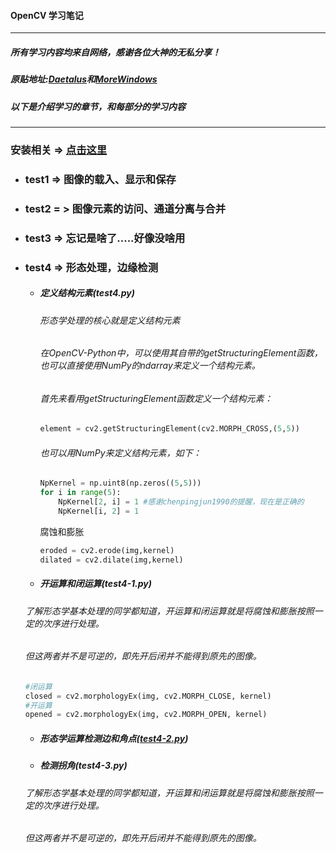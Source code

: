 #### OpenCV 学习笔记

---
##### 所有学习内容均来自网络，感谢各位大神的无私分享！

##### 原贴地址:[Daetalus](http://blog.csdn.net/sunny2038/article/category/904451)和[MoreWindows]()

##### 以下是介绍学习的章节，和每部分的学习内容
---
### 安装相关 => [点击这里](http://blog.csdn.net/insthink/article/details/51338839)

- ### test1 => 图像的载入、显示和保存

- ### test2 = > 图像元素的访问、通道分离与合并

- ### test3 => 忘记是啥了.....好像没啥用

- ### test4 => 形态处理，边缘检测
    - ##### 定义结构元素(test4.py)
        ###### 形态学处理的核心就是定义结构元素
        ###### 在OpenCV-Python中，可以使用其自带的getStructuringElement函数，也可以直接使用NumPy的ndarray来定义一个结构元素。
        ###### 首先来看用getStructuringElement函数定义一个结构元素：
        ``` python
        element = cv2.getStructuringElement(cv2.MORPH_CROSS,(5,5))
        ```
        ###### 也可以用NumPy来定义结构元素，如下：
        ``` python
        NpKernel = np.uint8(np.zeros((5,5)))  
        for i in range(5):  
            NpKernel[2, i] = 1 #感谢chenpingjun1990的提醒，现在是正确的  
            NpKernel[i, 2] = 1  
        ```
        腐蚀和膨胀
        ``` python 
        eroded = cv2.erode(img,kernel) 
        dilated = cv2.dilate(img,kernel)  
        ```
    - ##### 开运算和闭运算(test4-1.py)
    ###### 了解形态学基本处理的同学都知道，开运算和闭运算就是将腐蚀和膨胀按照一定的次序进行处理。
    ###### 但这两者并不是可逆的，即先开后闭并不能得到原先的图像。
    ``` python 
    #闭运算  
    closed = cv2.morphologyEx(img, cv2.MORPH_CLOSE, kernel)   
    #开运算  
    opened = cv2.morphologyEx(img, cv2.MORPH_OPEN, kernel)  
    ```
    - ##### 形态学运算检测边和角点([test4-2.py](test4/test4-2.py))
    - ##### 检测拐角(test4-3.py)
    ###### 了解形态学基本处理的同学都知道，开运算和闭运算就是将腐蚀和膨胀按照一定的次序进行处理。
    ###### 但这两者并不是可逆的，即先开后闭并不能得到原先的图像。



